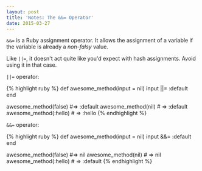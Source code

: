 ```yaml
---
layout: post
title: 'Notes: The &&= Operator'
date: 2015-03-27
---
```


`&&=` is a Ruby assignment operator. It allows the assignment of a
variable if the variable is already a *non-falsy* value.

Like `||=`, it doesn't act quite like you'd expect with hash assignments.
Avoid using it in that case.

`||=` operator:

{% highlight ruby %}
def awesome_method(input = nil)
  input ||= :default
end

awesome_method(false) #=> :default
awesome_method(nil) # => :default
awesome_method(:hello) # => :hello
{% endhighlight %}

`&&=` operator:

{% highlight ruby %}
def awesome_method(input = nil)
  input &&= :default
end

awesome_method(false) #=> nil
awesome_method(nil) # => nil
awesome_method(:hello) # => :default
{% endhighlight %}